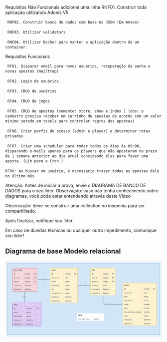 Requisitos Não Funcionais
     adicionei uma linha
     RNF01. Construir toda aplicação utilizando Adonis V5

     RNF02. Construir banco de dados com base no JSON (Em Anexo) 

     RNF03. Utilizar validators

     RNF04. Utilizar Docker para manter a aplicação dentro de um container.

Requisitos Funcionais

     RF01. Disparar email para novos usuários, recuperação de senha e novas apostas (mailtrap)

     RF02. Login de usuários.

     RF03. CRUD de usuários

     RF04. CRUD de jogos

     RF05. CRUD de apostas (somente: store, show e index ) (obs: o cadastro precisa receber um carrinho de apostas de acordo com um valor mínimo setado em tabela para controlar regras das apostas) 

     RF06. Criar perfis de acesso (admin e player) e determinar rotas privadas.

     RF07. Criar uma scheduler para rodar todos os dias ás 09:00, disparando e-mails apenas para os players que não apostaram no prazo de 1 semana anterior ao dia atual convidando eles para fazer uma aposta. (Lib para a Cron )
     
    RF08: Ao buscar um usuário, é necessário trazer todas as apostas dele no último mês

Atenção: Antes de iniciar a prova, envie o DIAGRAMA DE BANCO DE DADOS para o seu líder.
Observação: caso não tenha conhecimento sobre diagramas, você pode estar entendendo através deste Vídeo 

Observação: deve-se construir uma collection no insomnia para ser compartilhado.

Após finalizar, notifique seu líder.

Em caso de dúvidas técnicas ou qualquer outro impedimento, comunique seu líder!

## Diagrama de base Modelo relacional

<img src="./app/utils/Lotery_TGL_API.png">